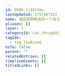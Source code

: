 ```yaml
---
id: 0996-tj45t5mu
lastUpdated: 1757167352
name: 酒店厕所刷出另一个自己
aliases: []
layer: 5
categoryId: cat_r0rzgkOi
tagIds:
  - tag_fSwNjnwQ
nsfw: false
parent: ""
relatedEntries: []
timelineEvents: []
titledLinks: []
---
```


